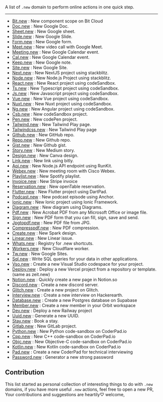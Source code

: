 A list of `.new` domain to perform online actions in one quick step.

<hr>

- [Bit.new](https://bit.new) : New component scope on Bit Cloud
- [Doc.new](https://doc.new) : New Google Doc.
- [Sheet.new](https://sheet.new) : New Google sheet.
- [Slide.new](https://slide.new) : New Google Slide.
- [Form.new](https://form.new) : New Google form.
- [Meet.new](https://meet.new) : New video call with Google Meet.
- [Meeting.new](https://meeting.new) : New Google Calendar event.
- [Cal.new](https://cal.new) : New Google Calendar event.
- [Keep.new](https://keep.new) : New Google note.
- [Site.new](https://site.new) : New Google Site.
- [Next.new](https://next.new) : New NextJS project using stackblitz.
- [Node.new](https://node.new) : New Node.js Project using stackblitz.
- [React.new](https://react.new) : New React project using codeSandbox.
- [Ts.new](https://ts.new) : New Typescript project using codeSandbox.
- [Js.new](https://js.new) : New Javascript project using codeSandbox.
- [Vue.new](https://vue.new) : New Vue project using codeSandbox.
- [Nuxt.new](https://nuxt.new) : New Nuxt project using codeSandbox.
- [Ng.new](https://ng.new) : New Angular project using codeSandbox.
- [Csb.new](https://csb.new) : New codeSandbox project.
- [Pen.new](https://pen.new) : New codePen project.
- [Tailwind.new](https://tailwind.new) : New Tailwind Play page.
- [Tailwindcss.new](https://tailwindcss.new) : New Tailwind Play page
- [Github.new](https://github.new) : New GitHub repo.
- [Repo.new](https://repo.new) : New Github repo.
- [Gist.new](https://gist.new) : New Github gist.
- [Story.new](https://story.new) : New Medium story.
- [Design.new](https://design.new) : New Canva design.
- [Link.new](https://link.new) : New link using bitly.
- [Api.new](https://api.new) : New Node.js API endpoint using RunKit.
- [Webex.new](https://Webex.new) : New meeting room with Cisco Webex.
- [Playlist.new](https://Playlist.new) : New Spotify playlist.
- [Invoice.new](https://Invoice.new) : New Stripe invoice
- [Reservation.new](https://reservation.new) : New openTable reservation.
- [Flutter.new](https://flutter.new) : New Flutter project using DartPad.
- [Podcast.new](https://podcast.new) : New podcast episode using Anchor.
- [Ionic.new](https://ionic.new) : New Ionic project using Ionic Framework.
- [Diagram.new](https://diagram.new) : New diagram using Diagrams.
- [Pdf.new](https://pdf.new) : New Acrobat PDF from any Microsoft Office or image file.
- [Sign.new](https://sign.new) : New PDF form that you can fill, sign, save and send.
- [Jpgtopdf.new](https://jpgtopdf.new) : New PDF file from JPG.
- [Compresspdf.new](https://compresspdf.new) : New PDF compression.
- [Create.new](https://create.new) : New Spark design.
- [Linear.new](https://linear.new) : New Linear issue.
- [Whats.new](https://whats.new) : Registry for .new shortcuts.
- [Workers.new](https://workers.new) : New Cloudflare worker.
- [Tw.new](https://tw.new) : New Google Sites.
- [Sql.new](https://sql.new) : Write SQL queries for your data in other applications.
- [Vso.new](https://vso.new) : Create a new Visual Studio codespace for your project.
- [Deploy.new](https://deploy.new) : Deploy a new Vercel project from a repository or template. (same as zeit.new)
- [Notion.new](https://notion.new) : Quickly create a new page in Notion.so
- [Discord.new](https://discord.new) : Create a new discord server.
- [Glitch.new](https://glitch.new) : Create a new project on Glitch.
- [Interview.new](https://interview.new) : Create a new interview on Hackerearth.
- [Database.new](https://database.new) : Create a new Postgres database on Supabase
- [Member.new](https://member.new) : Create a new member in your Orbit workspace
- [Dev.new](https://dev.new) : Deploy a new Railway project
- [Uuid.new](https://uuid.new) : Generate a new UUID.
- [Stay.new](https://stay.new) : Book a stay.
- [Gitlab.new](https://gitlab.new) : New GitLab project.
- [Python.new](https://python.new) : New Python code-sandbox on CoderPad.io
- [Cpp.new](https://cpp.new) : New C++ code-sandbox on CoderPad.io
- [Objc.new](https://objc.new) : New Objective-C code-sandbox on CoderPad.io
- [Kotlin.new](https://kotlin.new) : New Kotlin code-sandbox on CoderPad.io
- [Pad.new](https://pad.new) : Create a new CoderPad for technical interviewing 
- [Password.new](https://password.new) : Generator a new strong password

## Contribution

This list started as personal collection of interesting things to do with `.new` domains, if you have more useful `.new` actions, feel free to open a new PR, Your contributions and suggestions are heartily♡ welcome,
